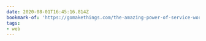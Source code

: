 ```yaml
---
date: 2020-08-01T16:45:16.814Z
bookmark-of: 'https://gomakethings.com/the-amazing-power-of-service-workers/'
tags:
- web
---
```


